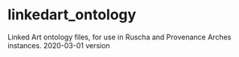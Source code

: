 # linkedart_ontology
Linked Art ontology files, for use in Ruscha and Provenance Arches instances. 2020-03-01 version
